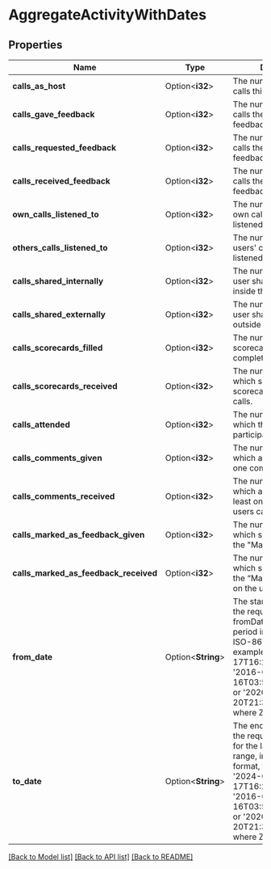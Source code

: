 # AggregateActivityWithDates

## Properties

Name | Type | Description | Notes
------------ | ------------- | ------------- | -------------
**calls_as_host** | Option<**i32**> | The number of recorded calls this user hosted. | [optional]
**calls_gave_feedback** | Option<**i32**> | The number of recorded calls the user gave feedback on. | [optional]
**calls_requested_feedback** | Option<**i32**> | The number of recorded calls the user requested feedback on. | [optional]
**calls_received_feedback** | Option<**i32**> | The number of recorded calls the user received feedback on. | [optional]
**own_calls_listened_to** | Option<**i32**> | The number of the user's own calls the user listened to. | [optional]
**others_calls_listened_to** | Option<**i32**> | The number of other users' calls the user listened to. | [optional]
**calls_shared_internally** | Option<**i32**> | The number of calls the user shared with others inside the company. | [optional]
**calls_shared_externally** | Option<**i32**> | The number of calls the user shared with others outside the company. | [optional]
**calls_scorecards_filled** | Option<**i32**> | The number of scorecards the user completed. | [optional]
**calls_scorecards_received** | Option<**i32**> | The number of calls in which someone filled a scorecard on the user's calls. | [optional]
**calls_attended** | Option<**i32**> | The number of calls in which this user is participant (not host). | [optional]
**calls_comments_given** | Option<**i32**> | The number of calls in which a user gave at least one comment. | [optional]
**calls_comments_received** | Option<**i32**> | The number of calls in which a user received at least one comment on the users calls. | [optional]
**calls_marked_as_feedback_given** | Option<**i32**> | The number of calls in which someone pressed the \"Mark as reviewed\". | [optional]
**calls_marked_as_feedback_received** | Option<**i32**> | The number of calls in which someone pressed the “Mark as reviewed” on the users calls. | [optional]
**from_date** | Option<**String**> | The start of the period, or the request filter's fromDate for the first period in the range, in the ISO-8601 format, for example: '2024-01-17T16:20:05-03:00' or '2016-02-16T03:57:04.834+05:30' or '2020-11-20T21:30:07.233692Z', where Z stands for UTC. | [optional]
**to_date** | Option<**String**> | The end of the period, or the request filter's toDate for the last period in the range,  in the ISO-8601 format, for example: '2024-01-17T16:20:05-03:00' or '2016-02-16T03:57:04.834+05:30' or '2020-11-20T21:30:07.233692Z', where Z stands for UTC. | [optional]

[[Back to Model list]](../README.md#documentation-for-models) [[Back to API list]](../README.md#documentation-for-api-endpoints) [[Back to README]](../README.md)


